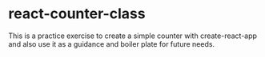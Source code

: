 # react-counter-class

This is a practice exercise to create a simple counter with create-react-app and also use it as a guidance and boiler plate for future needs.

